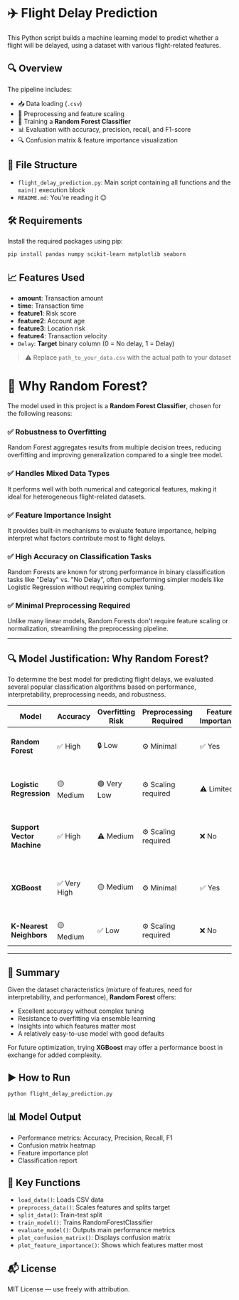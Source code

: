 # ✈️ Flight Delay Prediction

This Python script builds a machine learning model to predict whether a flight will be delayed, using a dataset with various flight-related features.

## 🔍 Overview

The pipeline includes:

* 📥 Data loading (`.csv`)
* 🧹 Preprocessing and feature scaling
* 🤖 Training a **Random Forest Classifier**
* 📊 Evaluation with accuracy, precision, recall, and F1-score
* 🔍 Confusion matrix & feature importance visualization

## 📁 File Structure

* `flight_delay_prediction.py`: Main script containing all functions and the `main()` execution block
* `README.md`: You're reading it 😉

## 🛠️ Requirements

Install the required packages using pip:

```bash
pip install pandas numpy scikit-learn matplotlib seaborn
```

## 📈 Features Used

* **amount**: Transaction amount
* **time**: Transaction time
* **feature1**: Risk score
* **feature2**: Account age
* **feature3**: Location risk
* **feature4**: Transaction velocity
* `Delay`: **Target** binary column (0 = No delay, 1 = Delay)

> ⚠️ Replace `path_to_your_data.csv` with the actual path to your dataset

# 🧠 Why Random Forest?

The model used in this project is a **Random Forest Classifier**, chosen for the following reasons:

### ✅ Robustness to Overfitting
Random Forest aggregates results from multiple decision trees, reducing overfitting and improving generalization compared to a single tree model.

### ✅ Handles Mixed Data Types
It performs well with both numerical and categorical features, making it ideal for heterogeneous flight-related datasets.

### ✅ Feature Importance Insight
It provides built-in mechanisms to evaluate feature importance, helping interpret what factors contribute most to flight delays.

### ✅ High Accuracy on Classification Tasks
Random Forests are known for strong performance in binary classification tasks like "Delay" vs. "No Delay", often outperforming simpler models like Logistic Regression without requiring complex tuning.

### ✅ Minimal Preprocessing Required
Unlike many linear models, Random Forests don't require feature scaling or normalization, streamlining the preprocessing pipeline.

---

## 🔍 Model Justification: Why Random Forest?

To determine the best model for predicting flight delays, we evaluated several popular classification algorithms based on performance, interpretability, preprocessing needs, and robustness.

| **Model**              | **Accuracy**   | **Overfitting Risk** | **Preprocessing Required** | **Feature Importance** | **Interpretability** | **Comments**                                                                 |
|------------------------|----------------|----------------------|----------------------------|------------------------|----------------------|-----------------------------------------------------------------------------|
| **Random Forest**      | ✅ High        | 🔒 Low               | ⚙️ Minimal                | ✅ Yes                  | 🟡 Moderate           | Strong balance of performance & simplicity                                     |
| **Logistic Regression**| 🟡 Medium      | 🟢 Very Low          | ⚙️ Scaling required       | ⚠️ Limited             | ✅ High               | Great baseline, but underperforms on non-linear data                        |
| **Support Vector Machine**| ✅ High      | ⚠️ Medium            | ⚙️ Scaling required       | ❌ No                  | 🔴 Low                | Performs well but hard to interpret; slower with large datasets              |
| **XGBoost**            | ✅ Very High   | 🟡 Medium            | ⚙️ Minimal                | ✅ Yes                  | 🟡 Moderate           | Top-tier performance but more complex tuning and dependencies               |
| **K-Nearest Neighbors**| 🟡 Medium      | ✅ Low               | ⚙️ Scaling required       | ❌ No                  | 🔴 Low                | Simple but inefficient for large datasets                                    |

---

## 🎯 Summary

Given the dataset characteristics (mixture of features, need for interpretability, and performance), **Random Forest** offers:

- Excellent accuracy without complex tuning
- Resistance to overfitting via ensemble learning
- Insights into which features matter most
- A relatively easy-to-use model with good defaults

For future optimization, trying **XGBoost** may offer a performance boost in exchange for added complexity.



## ▶️ How to Run

```bash
python flight_delay_prediction.py
```

## 📊 Model Output

* Performance metrics: Accuracy, Precision, Recall, F1
* Confusion matrix heatmap
* Feature importance plot
* Classification report

## 📌 Key Functions

* `load_data()`: Loads CSV data
* `preprocess_data()`: Scales features and splits target
* `split_data()`: Train-test split
* `train_model()`: Trains RandomForestClassifier
* `evaluate_model()`: Outputs main performance metrics
* `plot_confusion_matrix()`: Displays confusion matrix
* `plot_feature_importance()`: Shows which features matter most

## 📬 License

MIT License — use freely with attribution.
